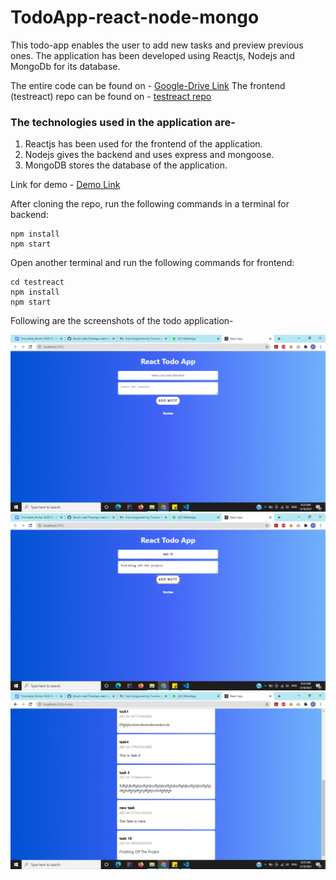 # TodoApp-react-node-mongo

This todo-app enables the user to add new tasks and preview previous ones. The application has been developed using Reactjs, Nodejs and MongoDb for its database.

The entire code can be found on - [Google-Drive Link](https://drive.google.com/file/d/1zFwzaEDShU4QNVriPGKboqoCsv5d7pJ0/view?usp=sharing)
 The frontend (testreact) repo can be found on - [testreact repo](https://github.com/khushi-naik/test3-app.git)

### The technologies used in the application are-
1. Reactjs has been used for the frontend of the application.
2. Nodejs gives the backend and uses express and mongoose.
3. MongoDB stores the database of the application.

Link for demo - [Demo Link](https://mynotesk.herokuapp.com/)

After cloning the repo, run the following commands in a terminal for backend:
```
npm install
npm start
```
Open another terminal and run the following commands for frontend:
```
cd testreact
npm install
npm start
```
Following are the screenshots of the todo application-

![screenshot1](./screenshots/one.png)
![screenshot2](./screenshots/two.png)
![screenshot3](./screenshots/three.png)

